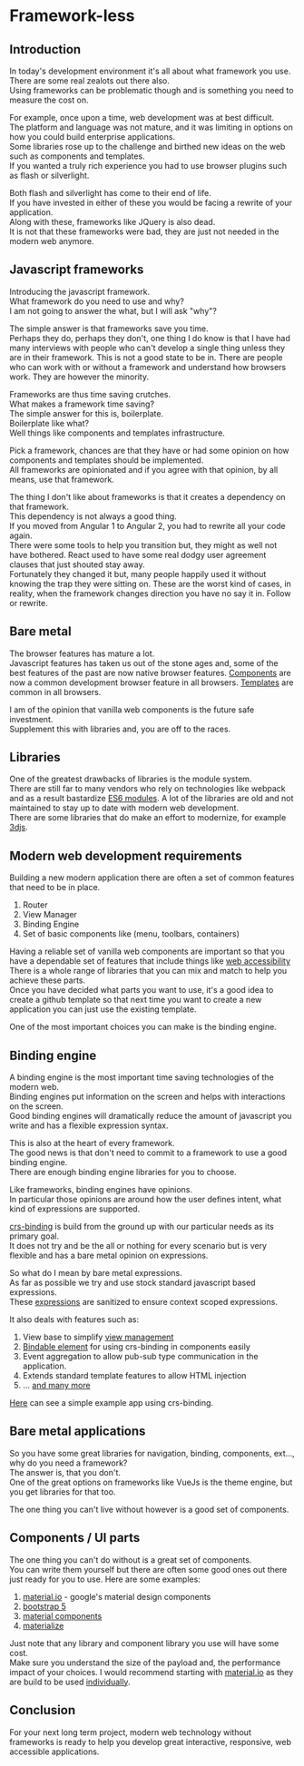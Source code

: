 # Framework-less

## Introduction
In today's development environment it's all about what framework you use.  
There are some real zealots out there also.  
Using frameworks can be problematic though and is something you need to measure the cost on.

For example, once upon a time, web development was at best difficult.    
The platform and language was not mature, and it was limiting in options on how you could build enterprise applications.  
Some libraries rose up to the challenge and birthed new ideas on the web such as components and templates.  
If you wanted a truly rich experience you had to use browser plugins such as flash or silverlight.

Both flash and silverlight has come to their end of life.  
If you have invested in either of these you would be facing a rewrite of your application.  
Along with these, frameworks like JQuery is also dead.  
It is not that these frameworks were bad, they are just not needed in the modern web anymore.

## Javascript frameworks
Introducing the javascript framework.  
What framework do you need to use and why?  
I am not going to answer the what, but I will ask "why"?  

The simple answer is that frameworks save you time.  
Perhaps they do, perhaps they don't, one thing I do know is that I have had many interviews with people who can't develop a single thing unless they are in their framework.
This is not a good state to be in. There are people who can work with or without a framework and understand how browsers work. They are however the minority.

Frameworks are thus time saving crutches.  
What makes a framework time saving?  
The simple answer for this is, boilerplate.  
Boilerplate like what?  
Well things like components and templates infrastructure.

Pick a framework, chances are that they have or had some opinion on how components and templates should be implemented.  
All frameworks are opinionated and if you agree with that opinion, by all means, use that framework.

The thing I don't like about frameworks is that it creates a dependency on that framework.  
This dependency is not always a good thing.  
If you moved from Angular 1 to Angular 2, you had to rewrite all your code again.  
There were some tools to help you transition but, they might as well not have bothered.
React used to have some real dodgy user agreement clauses that just shouted stay away.  
Fortunately they changed it but, many people happily used it without knowing the trap they were sitting on.
These are the worst kind of cases, in reality, when the framework changes direction you have no say it in. 
Follow or rewrite.

## Bare metal
The browser features has mature a lot.  
Javascript features has taken us out of the stone ages and, some of the best features of the past are now native browser features.
[Components](https://developer.mozilla.org/en-US/docs/Web/Web_Components) are now a common development browser feature in all browsers.
[Templates](https://www.w3schools.com/tags/tag_template.asp) are common in all browsers.

I am of the opinion that vanilla web components is the future safe investment.  
Supplement this with libraries and, you are off to the races.

## Libraries
One of the greatest drawbacks of libraries is the module system.  
There are still far to many vendors who rely on technologies like webpack and as a result bastardize [ES6 modules](https://developer.mozilla.org/en-US/docs/Web/JavaScript/Guide/Modules).
A lot of the libraries are old and not maintained to stay up to date with modern web development.  
There are some libraries that do make an effort to modernize, for example [3djs](https://d3js.org/).

## Modern web development requirements
Building a new modern application there are often a set of common features that need to be in place.

1. Router
1. View Manager
1. Binding Engine
1. Set of basic components like (menu, toolbars, containers)

Having a reliable set of vanilla web components are important so that you have a dependable set of features that include things like [web accessibility](https://www.w3.org/WAI/fundamentals/accessibility-intro/)
There is a whole range of libraries that you can mix and match to help you achieve these parts.  
Once you have decided what parts you want to use, it's a good idea to create a github template so that next time you want to create a new application you can just use the existing template.

One of the most important choices you can make is the binding engine.

## Binding engine

A binding engine is the most important time saving technologies of the modern web.  
Binding engines put information on the screen and helps with interactions on the screen.  
Good binding engines will dramatically reduce the amount of javascript you write and has a flexible expression syntax.

This is also at the heart of every framework.  
The good news is that don't need to commit to a framework to use a good binding engine.  
There are enough binding engine libraries for you to choose.  

Like frameworks, binding engines have opinions.  
In particular those opinions are around how the user defines intent, what kind of expressions are supported.  

[crs-binding](https://github.com/caperaven/crs-binding) is build from the ground up with our particular needs as its primary goal.  
It does not try and be the all or nothing for every scenario but is very flexible and has a bare metal opinion on expressions.

So what do I mean by bare metal expressions.  
As far as possible we try and use stock standard javascript based expressions.  
These [expressions](https://github.com/caperaven/crs-binding-documentation/blob/master/3.%20binding-expressions.md) are sanitized to ensure context scoped expressions.  

It also deals with features such as:

1. View base to simplify [view management](https://github.com/caperaven/crs-binding-documentation/blob/master/1.%20viewbase.md)
1. [Bindable element](https://github.com/caperaven/crs-binding-documentation/blob/master/2.%20bindable-element.md) for using crs-binding in components easily
1. Event aggregation to allow pub-sub type communication in the application.
1. Extends standard template features to allow HTML injection
1. ... [and many more](https://github.com/caperaven/crs-binding-documentation)

[Here](https://crs-binding-examples.web.app/#input-form) can see a simple example app using crs-binding.

## Bare metal applications

So you have some great libraries for navigation, binding, components, ext..., why do you need a framework?  
The answer is, that you don't.  
One of the great options on frameworks like VueJs is the theme engine, but you get libraries for that too.

The one thing you can't live without however is a good set of components.

## Components / UI parts

The one thing you can't do without is a great set of components.  
You can write them yourself but there are often some good ones out there just ready for you to use.
Here are some examples:

1. [material.io](https://material.io/components?platform=web) - google's material design components
1. [bootstrap 5](https://getbootstrap.com/docs/5.0/components/)
1. [material components](https://github.com/material-components/material-components-web-components)
1. [materialize](https://materializecss.com/)

Just note that any library and component library you use will have some cost.  
Make sure you understand the size of the payload and, the performance impact of your choices.
I would recommend starting with [material.io](https://github.com/material-components/material-components-web) as they are build to be used [individually](https://github.com/material-components/material-components-web/tree/master/packages).

## Conclusion

For your next long term project, modern web technology without frameworks is ready to help you develop great interactive, responsive, web accessible applications.